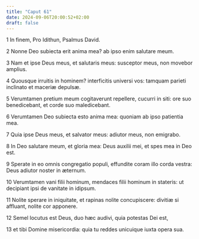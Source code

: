 ```yaml
---
title: "Caput 61"
date: 2024-09-06T20:00:52+02:00
draft: false
---
```



1 In finem, Pro Idithun, Psalmus David.

2 Nonne Deo subiecta erit anima mea? ab ipso enim salutare meum.

3 Nam et ipse Deus meus, et salutaris meus: susceptor meus, non movebor amplius.

4 Quousque irruitis in hominem? interficitis universi vos: tamquam parieti inclinato et maceriæ depulsæ.

5 Verumtamen pretium meum cogitaverunt repellere, cucurri in siti: ore suo benedicebant, et corde suo maledicebant.

6 Verumtamen Deo subiecta esto anima mea: quoniam ab ipso patientia mea.

7 Quia ipse Deus meus, et salvator meus: adiutor meus, non emigrabo.

8 In Deo salutare meum, et gloria mea: Deus auxilii mei, et spes mea in Deo est.

9 Sperate in eo omnis congregatio populi, effundite coram illo corda vestra: Deus adiutor noster in æternum.

10 Verumtamen vani filii hominum, mendaces filii hominum in stateris: ut decipiant ipsi de vanitate in idipsum.

11 Nolite sperare in iniquitate, et rapinas nolite concupiscere: divitiæ si affluant, nolite cor apponere.

12 Semel locutus est Deus, duo hæc audivi, quia potestas Dei est,

13 et tibi Domine misericordia: quia tu reddes unicuique iuxta opera sua.

